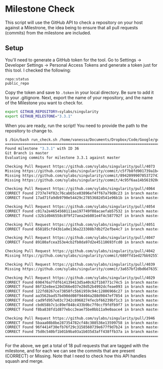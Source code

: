 # Milestone Check

This script will use the GitHub API to check a repository on your host
against a Milestrone, the idea being to ensure that all pull requests 
(commits) from the milestone are included.

## Setup

You'll need to generate a GitHub token for the tool. Go to Settings -> Developer Settings -> Personal Access Tokens
and generate a token just for this tool. I checked the following:

```
repo:status
public_repo
```

Copy the token and save to `.token` in your local directory. Be sure to add it
to your .gitignore. Next, export the name of your repository, and the
name of the Milestone you want to check for. 

```bash
export GITHUB_REPOSITORY=sylabs/singularity
export GITHUB_MILESTONE="3.3.1"
```

When you are ready, run the script! You need to provide the path to the repository to change to.

```bash
$ /bin/bash run_check.sh /home/vanessa/Documents/Dropbox/Code/Google/go/src/github.com/sylabs/singularity
==========================================================================
Found milestone "3.3.1" with ID 36
Git Branch is master
Evaluating commits for milestone 3.3.1 against master

Checking Pull Request https://github.com/sylabs/singularity/pull/4073
Missing https://github.com/sylabs/singularity/commit/c5f7b8fd901739a1b4629ca58089865631f568c3
Missing https://github.com/sylabs/singularity/commit/8942099907053727436edf6ab2b3a8e6723474b7
Missing https://github.com/sylabs/singularity/commit/4c95f6aa14b561920d41e7a1ea7e9747194ab361

Checking Pull Request https://github.com/sylabs/singularity/pull/4064
CORRECT Found 2737e74f02c76cab65ce03896ef4ff67a79d8c23 in branch master
CORRECT Found 17ad71fa9db9790e54429c27853682d541e96b1b in branch master

Checking Pull Request https://github.com/sylabs/singularity/pull/4054
CORRECT Found c017a2e4654560111aa197749f08acaefab57532 in branch master
CORRECT Found c32b1d046558c8f9f27aea2eb801e4f4c587792f in branch master

Checking Pull Request https://github.com/sylabs/singularity/pull/4051
CORRECT Found 658185cfd43b1a0e136a223308b7db2f2efbe4c7 in branch master

Checking Pull Request https://github.com/sylabs/singularity/pull/4047
CORRECT Found 89180afcea353e4cb2fb0da97d2e45110693fcd0 in branch master

Checking Pull Request https://github.com/sylabs/singularity/pull/4042
Missing https://github.com/sylabs/singularity/commit/680ffd1ed27bb92557ffbb1ef05458a6f875b01e

Checking Pull Request https://github.com/sylabs/singularity/pull/4039
Missing https://github.com/sylabs/singularity/commit/3a657bf2dbd6d76351a3f199a8e016f205216a6e

Checking Pull Request https://github.com/sylabs/singularity/pull/4029
CORRECT Found 698476a7fdf614139413d5a40c62f1b8771c74c5 in branch master
CORRECT Found 86f32e8ee120d366e037e28d52b4992dcfeae093 in branch master
CORRECT Found 122fd8267ce73858fc5b61959c94c12806966c27 in branch master
CORRECT Found aa3562bad57b490dd08f94404a288d9847ef7854 in branch master
CORRECT Found cad9fd957e03c7342c8968274fecbf66239bf1c3 in branch master
CORRECT Found cbd658b7c1c89ef848c433b9bc7f0ccf9fdfb9f7 in branch master
CORRECT Found f8ba838fd1d877ebcc3eae75be0bb11a9e0aace4 in branch master

Checking Pull Request https://github.com/sylabs/singularity/pull/3946
CORRECT Found 5baaa08b8be287354782cf48c308536e13599758 in branch master
CORRECT Found 96f4414f30efb76f29c3158560739e677f9d7b24 in branch master
CORRECT Found 75d0c540bf1b01b9ba93a1b035d3aff438ffb37a in branch master
==========================================================================
```

For the above, we get a total of 18 pull requests that are tagged with the milestone,
and for each we can see the commits that are present (CORRECT) or Missing.
Note that I need to check how this API handles squash and merge.
